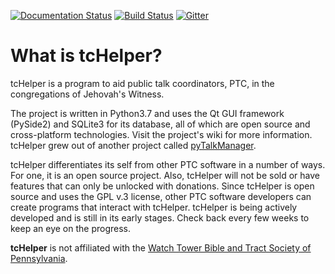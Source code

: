 [![Documentation Status](https://readthedocs.org/projects/tchelper/badge/?version=latest)](https://tchelper.readthedocs.io/en/latest/?badge=latest)
[![Build Status](https://travis-ci.org/TheoDevelopers/tcHelper.svg?branch=master)](https://travis-ci.org/TheoDevelopers/tcHelper)
[![Gitter](https://badges.gitter.im/gitlabhq/gitlabhq.svg)](https://gitter.im/tcHelper/community)




# What is tcHelper?
tcHelper is a program to aid public talk coordinators, PTC, in the congregations of Jehovah's Witness.

The project is written in Python3.7 and uses the Qt GUI framework (PySide2) and SQLite3 for its database, all of which are open 
source and cross-platform technologies. Visit the project's wiki for more information. tcHelper grew out of another 
project called [pyTalkManager](https://github.com/TheoDevelopers/pyTalkManager).

tcHelper differentiates its self from other PTC software in a number of ways. For one, it is an open source project. 
Also, tcHelper will not be sold or have features that can only be unlocked with donations. Since tcHelper is open source 
and uses the GPL v.3 license, other PTC software developers can create programs that interact with tcHelper. tcHelper is 
being actively developed and is still in its early stages. Check back every few weeks to keep an eye on the progress.

**tcHelper** is not affiliated with the [Watch Tower Bible and Tract Society of Pennsylvania](https://www.JW.org).
